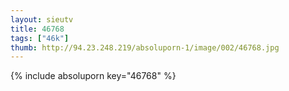 ```yaml
--- 
layout: sieutv
title: 46768
tags: ["46k"]
thumb: http://94.23.248.219/absoluporn-1/image/002/46768.jpg
---
```

{% include absoluporn key="46768" %} 
